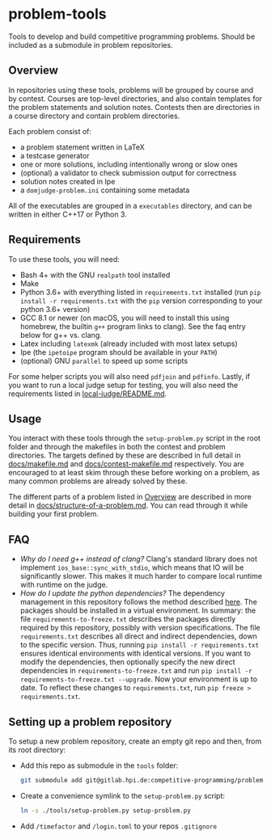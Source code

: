 # problem-tools

Tools to develop and build competitive programming problems.
Should be included as a submodule in problem repositories.

## Overview

In repositories using these tools, problems will be grouped by course and by contest.
Courses are top-level directories, and also contain templates for the problem statements and solution notes.
Contests then are directories in a course directory and contain problem directories.

Each problem consist of:

  * a problem statement written in LaTeX
  * a testcase generator
  * one or more solutions, including intentionally wrong or slow ones
  * (optional) a validator to check submission output for correctness
  * solution notes created in Ipe
  * a `domjudge-problem.ini` containing some metadata

All of the executables are grouped in a `executables` directory, and can be written in either C++17 or Python 3.

## Requirements

To use these tools, you will need:
  * Bash 4+ with the GNU `realpath` tool installed
  * Make
  * Python 3.6+ with everything listed in `requirements.txt` installed (run `pip install -r requirements.txt` with the `pip` version corresponding to your python 3.6+ version)
  * GCC 8.1 or newer (on macOS, you will need to install this using homebrew, the builtin `g++` program links to clang). See the faq entry below for g++ vs. clang.
  * Latex including `latexmk` (already included with most latex setups)
  * Ipe (the `ipetoipe` program should be available in your `PATH`)
  * (optional) GNU `parallel` to speed up some scripts

For some helper scripts you will also need `pdfjoin` and `pdfinfo`.
Lastly, if you want to run a local judge setup for testing, you will also need the requirements listed in [local-judge/README.md](local-judge/README.md).

## Usage

You interact with these tools through the `setup-problem.py` script in the root folder and through the makefiles in both the contest and problem directories.
The targets defined by these are described in full detail in [docs/makefile.md](docs/makefile.md) and [docs/contest-makefile.md](docs/contest-makefile.md) respectively.
You are encouraged to at least skim through these before working on a problem, as many common problems are already solved by these.

The different parts of a problem listed in [Overview](#overview) are described in more detail in [docs/structure-of-a-problem.md](docs/structure-of-a-problem.md).
You can read through it while building your first problem.

## FAQ

  * *Why do I need g++ instead of clang?*
    Clang's standard library does not implement `ios_base::sync_with_stdio`, which means that IO will be significantly slower.
    This makes it much harder to compare local runtime with runtime on the judge.
  * *How do I update the python dependencies?*
    The dependency management in this repository follows the method described [here](https://www.kennethreitz.org/essays/a-better-pip-workflow).
    The packages should be installed in a virtual environment.
    In summary: the file `requirements-to-freeze.txt` describes the packages directly required by this repository, possibly with version specifications.
    The file `requirements.txt` describes all direct and indirect dependencies, down to the specific version.
    Thus, running `pip install -r requirements.txt` ensures identical environments with identical versions.
    If you want to modify the dependencies, then optionally specify the new direct dependencies in `requirements-to-freeze.txt` and run `pip install -r requirements-to-freeze.txt --upgrade`.
    Now your environment is up to date. To reflect these changes to `requirements.txt`, run `pip freeze > requirements.txt`.

## Setting up a problem repository

To setup a new problem repository, create an empty git repo and then, from its root directory:

  * Add this repo as submodule in the `tools` folder:
    ```bash
    git submodule add git@gitlab.hpi.de:competitive-programming/problem-tools.git tools
    ```
  * Create a convenience symlink to the `setup-problem.py` script:
    ```bash
    ln -s ./tools/setup-problem.py setup-problem.py
    ```
  * Add `/timefactor` and `/login.toml` to your repos `.gitignore`
